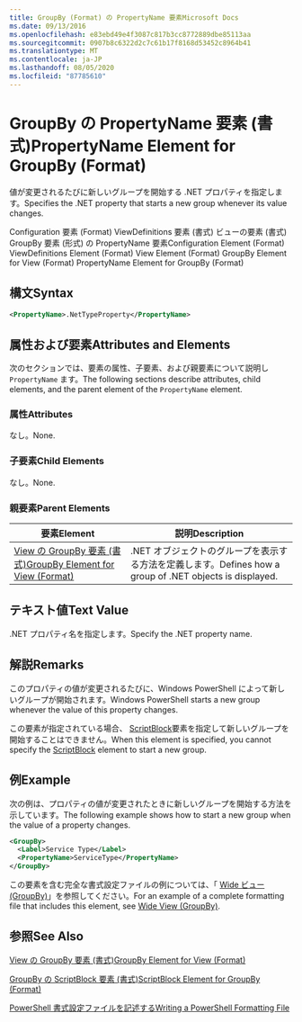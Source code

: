 ```yaml
---
title: GroupBy (Format) の PropertyName 要素Microsoft Docs
ms.date: 09/13/2016
ms.openlocfilehash: e83ebd49e4f3087c817b3cc8772889dbe85113aa
ms.sourcegitcommit: 0907b8c6322d2c7c61b17f8168d53452c8964b41
ms.translationtype: MT
ms.contentlocale: ja-JP
ms.lasthandoff: 08/05/2020
ms.locfileid: "87785610"
---
```

# <a name="propertyname-element-for-groupby-format"></a><span data-ttu-id="9497f-102">GroupBy の PropertyName 要素 (書式)</span><span class="sxs-lookup"><span data-stu-id="9497f-102">PropertyName Element for GroupBy (Format)</span></span>

<span data-ttu-id="9497f-103">値が変更されるたびに新しいグループを開始する .NET プロパティを指定します。</span><span class="sxs-lookup"><span data-stu-id="9497f-103">Specifies the .NET property that starts a new group whenever its value changes.</span></span>

<span data-ttu-id="9497f-104">Configuration 要素 (Format) ViewDefinitions 要素 (書式) ビューの要素 (書式) GroupBy 要素 (形式) の PropertyName 要素</span><span class="sxs-lookup"><span data-stu-id="9497f-104">Configuration Element (Format) ViewDefinitions Element (Format) View Element (Format) GroupBy Element for View (Format) PropertyName Element for GroupBy (Format)</span></span>

## <a name="syntax"></a><span data-ttu-id="9497f-105">構文</span><span class="sxs-lookup"><span data-stu-id="9497f-105">Syntax</span></span>

```xml
<PropertyName>.NetTypeProperty</PropertyName>
```

## <a name="attributes-and-elements"></a><span data-ttu-id="9497f-106">属性および要素</span><span class="sxs-lookup"><span data-stu-id="9497f-106">Attributes and Elements</span></span>

<span data-ttu-id="9497f-107">次のセクションでは、要素の属性、子要素、および親要素について説明し `PropertyName` ます。</span><span class="sxs-lookup"><span data-stu-id="9497f-107">The following sections describe attributes, child elements, and the parent element of the `PropertyName` element.</span></span>

### <a name="attributes"></a><span data-ttu-id="9497f-108">属性</span><span class="sxs-lookup"><span data-stu-id="9497f-108">Attributes</span></span>

<span data-ttu-id="9497f-109">なし。</span><span class="sxs-lookup"><span data-stu-id="9497f-109">None.</span></span>

### <a name="child-elements"></a><span data-ttu-id="9497f-110">子要素</span><span class="sxs-lookup"><span data-stu-id="9497f-110">Child Elements</span></span>

<span data-ttu-id="9497f-111">なし。</span><span class="sxs-lookup"><span data-stu-id="9497f-111">None.</span></span>

### <a name="parent-elements"></a><span data-ttu-id="9497f-112">親要素</span><span class="sxs-lookup"><span data-stu-id="9497f-112">Parent Elements</span></span>

|<span data-ttu-id="9497f-113">要素</span><span class="sxs-lookup"><span data-stu-id="9497f-113">Element</span></span>|<span data-ttu-id="9497f-114">説明</span><span class="sxs-lookup"><span data-stu-id="9497f-114">Description</span></span>|
|-------------|-----------------|
|[<span data-ttu-id="9497f-115">View の GroupBy 要素 (書式)</span><span class="sxs-lookup"><span data-stu-id="9497f-115">GroupBy Element for View (Format)</span></span>](./groupby-element-for-view-format.md)|<span data-ttu-id="9497f-116">.NET オブジェクトのグループを表示する方法を定義します。</span><span class="sxs-lookup"><span data-stu-id="9497f-116">Defines how a group of .NET objects is displayed.</span></span>|

## <a name="text-value"></a><span data-ttu-id="9497f-117">テキスト値</span><span class="sxs-lookup"><span data-stu-id="9497f-117">Text Value</span></span>

<span data-ttu-id="9497f-118">.NET プロパティ名を指定します。</span><span class="sxs-lookup"><span data-stu-id="9497f-118">Specify the .NET property name.</span></span>

## <a name="remarks"></a><span data-ttu-id="9497f-119">解説</span><span class="sxs-lookup"><span data-stu-id="9497f-119">Remarks</span></span>

<span data-ttu-id="9497f-120">このプロパティの値が変更されるたびに、Windows PowerShell によって新しいグループが開始されます。</span><span class="sxs-lookup"><span data-stu-id="9497f-120">Windows PowerShell starts a new group whenever the value of this property changes.</span></span>

<span data-ttu-id="9497f-121">この要素が指定されている場合、 [ScriptBlock](./scriptblock-element-for-groupby-format.md)要素を指定して新しいグループを開始することはできません。</span><span class="sxs-lookup"><span data-stu-id="9497f-121">When this element is specified, you cannot specify the [ScriptBlock](./scriptblock-element-for-groupby-format.md) element to start a new group.</span></span>

## <a name="example"></a><span data-ttu-id="9497f-122">例</span><span class="sxs-lookup"><span data-stu-id="9497f-122">Example</span></span>

<span data-ttu-id="9497f-123">次の例は、プロパティの値が変更されたときに新しいグループを開始する方法を示しています。</span><span class="sxs-lookup"><span data-stu-id="9497f-123">The following example shows how to start a new group when the value of a property changes.</span></span>

```xml
<GroupBy>
  <Label>Service Type</Label>
  <PropertyName>ServiceType</PropertyName>
</GroupBy>

```

<span data-ttu-id="9497f-124">この要素を含む完全な書式設定ファイルの例については、「 [Wide ビュー (GroupBy)](./wide-view-groupby.md)」を参照してください。</span><span class="sxs-lookup"><span data-stu-id="9497f-124">For an example of a complete formatting file that includes this element, see [Wide View (GroupBy)](./wide-view-groupby.md).</span></span>

## <a name="see-also"></a><span data-ttu-id="9497f-125">参照</span><span class="sxs-lookup"><span data-stu-id="9497f-125">See Also</span></span>

[<span data-ttu-id="9497f-126">View の GroupBy 要素 (書式)</span><span class="sxs-lookup"><span data-stu-id="9497f-126">GroupBy Element for View (Format)</span></span>](./groupby-element-for-view-format.md)

[<span data-ttu-id="9497f-127">GroupBy の ScriptBlock 要素 (書式)</span><span class="sxs-lookup"><span data-stu-id="9497f-127">ScriptBlock Element for GroupBy (Format)</span></span>](./scriptblock-element-for-groupby-format.md)

[<span data-ttu-id="9497f-128">PowerShell 書式設定ファイルを記述する</span><span class="sxs-lookup"><span data-stu-id="9497f-128">Writing a PowerShell Formatting File</span></span>](./writing-a-powershell-formatting-file.md)
